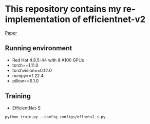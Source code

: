 # This repository contains my re-implementation of efficientnet-v2
[Paper](https://arxiv.org/abs/2104.00298)

## Running environment
* Red Hat 4.8.5-44 with 8 A100 GPUs
* torch==1.11.0
* torchvision==0.12.0
* numpy==1.22.4
* pillow==9.1.0

## Training
* EfficientNet-S
```shell
python train.py --config configs/effnetv2_s.py
```
